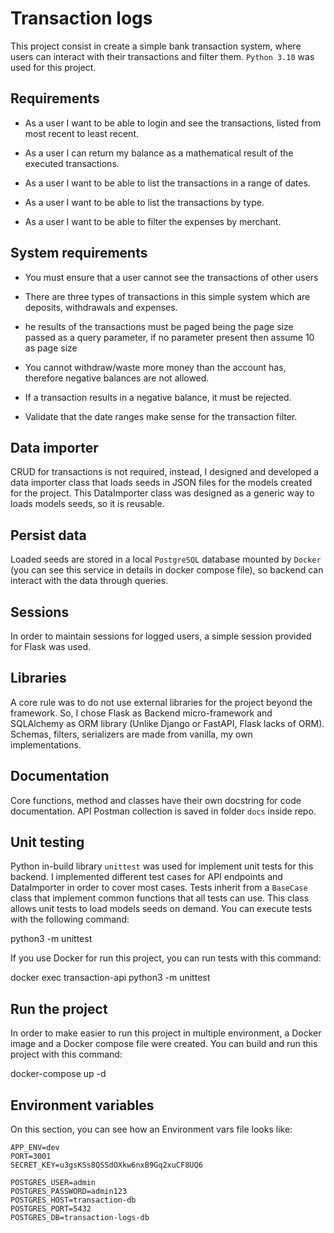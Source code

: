 # Transaction logs

  

This project consist in create a simple bank transaction system, where users can interact with their transactions and filter them. `Python 3.10` was used for this project.

  

## Requirements

  

- As a user I want to be able to login and see the transactions, listed from most recent to least recent.

- As a user I can return my balance as a mathematical result of the executed transactions.

- As a user I want to be able to list the transactions in a range of dates.

- As a user I want to be able to list the transactions by type.

- As a user I want to be able to filter the expenses by merchant.

  

## System requirements

  

- You must ensure that a user cannot see the transactions of other users

- There are three types of transactions in this simple system which are deposits, withdrawals and expenses.

- he results of the transactions must be paged being the page size passed as a query parameter, if no parameter present then assume 10 as page size

- You cannot withdraw/waste more money than the account has, therefore negative balances are not allowed.

- If a transaction results in a negative balance, it must be rejected.

- Validate that the date ranges make sense for the transaction filter.

  

## Data importer

CRUD for transactions is not required, instead, I designed and developed a data importer class that loads seeds in JSON files for the models created for the project. This DataImporter class was designed as a generic way to loads models seeds, so it is reusable.

  

## Persist data

  

Loaded seeds are stored in a local `PostgreSQL` database mounted by `Docker` (you can see this service in details in docker compose file), so backend can interact with the data through queries.

  

## Sessions

  

In order to maintain sessions for logged users, a simple session provided for Flask was used.

  

## Libraries

  

A core rule was to do not use external libraries for the project beyond the framework. So, I chose Flask as Backend micro-framework and SQLAlchemy as ORM library (Unlike Django or FastAPI, Flask lacks of ORM). Schemas, filters, serializers are made from vanilla, my own implementations.

  

## Documentation

  

Core functions, method and classes have their own docstring for code documentation. API Postman collection is saved in folder `docs` inside repo.

  

## Unit testing

  

Python in-build library `unittest` was used for implement unit tests for this backend. I implemented different test cases for API endpoints and DataImporter in order to cover most cases. Tests inherit from a `BaseCase` class that implement common functions that all tests can use. This class allows unit tests to load models seeds on demand. You can execute tests with the following command:

  

python3 -m unittest

If you use Docker for run this project, you can run tests with this command:

  

docker exec transaction-api python3 -m unittest

  

## Run the project

  

In order to make easier to run this project in multiple environment, a Docker image and a Docker compose file were created. You can build and run this project with this command:

  

docker-compose up -d

  

## Environment variables

On this section, you can see how an Environment vars file looks like:

    APP_ENV=dev
    PORT=3001
    SECRET_KEY=u3gsKSs8QSSdOXkw6nxB9Gq2xuCF8UQ6
    
    POSTGRES_USER=admin
    POSTGRES_PASSWORD=admin123
    POSTGRES_HOST=transaction-db
    POSTGRES_PORT=5432
    POSTGRES_DB=transaction-logs-db
